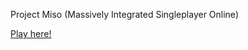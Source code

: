 Project Miso (Massively Integrated Singleplayer Online)

[Play here!](https://brassawiking.github.io/Miso)